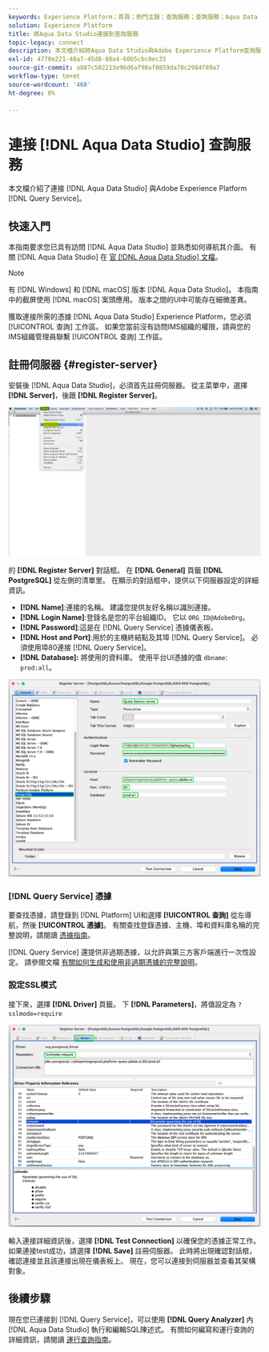 ```yaml
---
keywords: Experience Platform；首頁；熱門主題；查詢服務；查詢服務；Aqua Data Studio;Aqua data studio；連接到查詢服務；
solution: Experience Platform
title: 將Aqua Data Studio連接到查詢服務
topic-legacy: connect
description: 本文檔介紹將Aqua Data Studio與Adobe Experience Platform查詢服務連接的步驟。
exl-id: 4770e221-48a7-45d8-80a4-60b5cbc0ec33
source-git-commit: a887c502213e96d6af90af0859da78c2984f89a7
workflow-type: tm+mt
source-wordcount: '468'
ht-degree: 0%

---
```


# 連接 [!DNL Aqua Data Studio] 查詢服務

本文檔介紹了連接 [!DNL Aqua Data Studio] 與Adobe Experience Platform [!DNL Query Service]。

## 快速入門

本指南要求您已具有訪問 [!DNL Aqua Data Studio] 並熟悉如何導航其介面。 有關 [!DNL Aqua Data Studio] 在 [官 [!DNL Aqua Data Studio] 文檔](https://www.aquaclusters.com/app/home/project/public/aquadatastudio/wikibook/Documentation21.1/page/0/Aqua-Data-Studio-21-1)。

>[!NOTE]
>
>有 [!DNL Windows] 和 [!DNL macOS] 版本 [!DNL Aqua Data Studio]。 本指南中的截屏使用 [!DNL macOS] 案頭應用。 版本之間的UI中可能存在細微差異。

獲取連接所需的憑據 [!DNL Aqua Data Studio] Experience Platform，您必須 [!UICONTROL 查詢] 工作區。 如果您當前沒有訪問IMS組織的權限，請與您的IMS組織管理員聯繫 [!UICONTROL 查詢] 工作區。

## 註冊伺服器 {#register-server}

安裝後 [!DNL Aqua Data Studio]，必須首先註冊伺服器。 從主菜單中，選擇 **[!DNL Server]**，後跟 **[!DNL Register Server]**。

![「Server（伺服器）」下拉菜單中「Register Server（註冊伺服器）」已選中。](../images/clients/aqua-data-studio/register-server.png)

的 **[!DNL Register Server]** 對話框。 在 **[!DNL General]** 頁籤 **[!DNL PostgreSQL]** 從左側的清單里。 在顯示的對話框中，提供以下伺服器設定的詳細資訊。

- **[!DNL Name]**:連接的名稱。 建議您提供友好名稱以識別連接。
- **[!DNL Login Name]**:登錄名是您的平台組織ID。 它以 `ORG_ID@AdobeOrg`。
- **[!DNL Password]**:這是在 [!DNL Query Service] 憑據儀表板。
- **[!DNL Host and Port]**:用於的主機終結點及其埠 [!DNL Query Service]。 必須使用埠80連接 [!DNL Query Service]。
- **[!DNL Database]:** 將使用的資料庫。 使用平台UI憑據的值 `dbname`: `prod:all`。

![Aqua Data Studio的「常規」頁籤，其中突出顯示了必需的輸入欄位。](../images/clients/aqua-data-studio/register-server-general-tab.png)

### [!DNL Query Service] 憑據

要查找憑據，請登錄到 [!DNL Platform] UI和選擇 **[!UICONTROL 查詢]** 從左導航，然後 **[!UICONTROL 憑據]**。 有關查找登錄憑據、主機、埠和資料庫名稱的完整說明，請閱讀 [憑據指南](../ui/credentials.md)。

[!DNL Query Service] 還提供非過期憑據，以允許與第三方客戶端進行一次性設定。 請參閱文檔 [有關如何生成和使用非過期憑據的完整說明](../ui/credentials.md#non-expiring-credentials)。

### 設定SSL模式

接下來，選擇 **[!DNL Driver]** 頁籤。 下 **[!DNL Parameters]**，將值設定為 `?sslmode=require`

![「Aqua Data Studio Driver（Aqua Data Studio驅動程式）」頁籤，其中「參數」欄位突出顯示。](../images/clients/aqua-data-studio/register-server-driver-tab.png)

輸入連接詳細資訊後，選擇 **[!DNL Test Connection]** 以確保您的憑據正常工作。 如果連接test成功，請選擇 **[!DNL Save]** 註冊伺服器。 此時將出現確認對話框，確認連接並且該連接出現在儀表板上。 現在，您可以連接到伺服器並查看其架構對象。

## 後續步驟

現在您已連接到 [!DNL Query Service]，可以使用 **[!DNL Query Analyzer]** 內 [!DNL Aqua Data Studio] 執行和編輯SQL陳述式。 有關如何編寫和運行查詢的詳細資訊，請閱讀 [運行查詢指南](../best-practices/writing-queries.md)。
